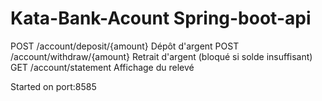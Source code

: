 # Kata-Bank-Acount Spring-boot-api
POST	/account/deposit/{amount}	Dépôt d'argent
POST	/account/withdraw/{amount}	Retrait d'argent (bloqué si solde insuffisant)
GET	/account/statement	Affichage du relevé

Started on port:8585
